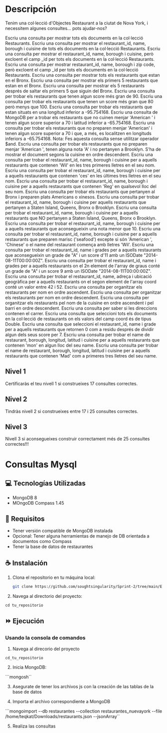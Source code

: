 # Descripción

Tenim una col·lecció d'Objectes Restaurant a la ciutat de Nova York, i necessitem algunes consultes... pots ajudar-nos?

Escriu una consulta per mostrar tots els documents en la col·lecció Restaurants.
Escriu una consulta per mostrar el restaurant_id, name, borough i cuisine de tots els documents en la col·lecció Restaurants.
Escriu una consulta per mostrar el restaurant_id, name, borough i cuisine, però excloent el camp _id per tots els documents en la col·lecció Restaurants.
Escriu una consulta per mostrar restaurant_id, name, borough i zip code, però excloent el camp _id per tots els documents en la col·lecció Restaurants.
Escriu una consulta per mostrar tots els restaurants que estan en el Bronx.
Escriu una consulta per mostrar els primers 5 restaurants que estan en el Bronx.
Escriu una consulta per mostrar els 5 restaurants després de saltar els primers 5 que siguin del Bronx.
Escriu una consulta per trobar els restaurants que tenen algun score més gran de 90.
Escriu una consulta per trobar els restaurants que tenen un score més gran que 80 però menys que 100.
Escriu una consulta per trobar els restaurants que estan situats en una longitud inferior a -95.754168.
Escriu una consulta de MongoDB per a trobar els restaurants que no cuinen menjar 'American ' i tenen algun score superior a 70 i latitud inferior a -65.754168.
Escriu una consulta per trobar els restaurants que no preparen menjar 'American' i tenen algun score superior a 70 i que, a més, es localitzen en longituds inferiors a -65.754168. Nota: Fes aquesta consulta sense utilitzar operador $and.
Escriu una consulta per trobar els restaurants que no preparen menjar 'American ', tenen alguna nota 'A' i no pertanyen a Brooklyn. S'ha de mostrar el document segons la cuisine en ordre descendent.
Escriu una consulta per trobar el restaurant_id, name, borough i cuisine per a aquells restaurants que contenen 'Wil' en les tres primeres lletres en el seu nom.
Escriu una consulta per trobar el restaurant_id, name, borough i cuisine per a aquells restaurants que contenen 'ces' en les últimes tres lletres en el seu nom.
Escriu una consulta per trobar el restaurant_id, name, borough i cuisine per a aquells restaurants que contenen 'Reg' en qualsevol lloc del seu nom.
Escriu una consulta per trobar els restaurants que pertanyen al Bronx i preparen plats Americans o xinesos.
Escriu una consulta per trobar el restaurant_id, name, borough i cuisine per aquells restaurants que pertanyen a Staten Island, Queens, Bronx o Brooklyn.
Escriu una consulta per trobar el restaurant_id, name, borough i cuisine per a aquells restaurants que NO pertanyen a Staten Island, Queens, Bronx o Brooklyn.
Escriu una consulta per trobar el restaurant_id, name, borough i cuisine per a aquells restaurants que aconsegueixin una nota menor que 10.
Escriu una consulta per trobar el restaurant_id, name, borough i cuisine per a aquells restaurants que preparen marisc ('seafood') excepte si són 'American ', 'Chinese' o el name del restaurant comença amb lletres 'Wil'.
Escriu una consulta per trobar el restaurant_id, name i grades per a aquells restaurants que aconsegueixin un grade de "A" i un score d'11 amb un ISODate "2014-08-11T00:00:00Z".
Escriu una consulta per trobar el restaurant_id, name i grades per a aquells restaurants on el 2n element de l'array de graus conté un grade de "A" i un score 9 amb un ISODate "2014-08-11T00:00:00Z".
Escriu una consulta per trobar el restaurant_id, name, adreça i ubicació geogràfica per a aquells restaurants on el segon element de l'array coord conté un valor entre 42 i 52.
Escriu una consulta per organitzar els restaurants per nom en ordre ascendent.
Escriu una consulta per organitzar els restaurants per nom en ordre descendent.
Escriu una consulta per organitzar els restaurants pel nom de la cuisine en ordre ascendent i pel barri en ordre descendent.
Escriu una consulta per saber si les direccions contenen el carrer.
Escriu una consulta que seleccioni tots els documents en la col·lecció de restaurants on els valors del camp coord és de tipus Double.
Escriu una consulta que seleccioni el restaurant_id, name i grade per a aquells restaurants que retornen 0 com a residu després de dividir algun dels seus score per 7.
Escriu una consulta per trobar el name de restaurant, borough, longitud, latitud i cuisine per a aquells restaurants que contenen 'mon' en algun lloc del seu name.
Escriu una consulta per trobar el name de restaurant, borough, longitud, latitud i cuisine per a aquells restaurants que contenen 'Mad' com a primeres tres lletres del seu name.

## Nivel 1

Certificaràs el teu nivell 1 si construeixes 17 consultes correctes.


## Nivel 2
Tindràs nivell 2 si construeixes entre 17 i 25 consultes correctes.


## Nivel 3
Nivell 3 si aconsegueixes construir correctament més de 25 consultes correctes!!!




# Consultas Mysql

## 💻 Tecnologías Utilizadas

- MongoDB 8
- MOngoDB Compass 1.45

## 🔑 Requisitos

- Tener versión compatible de MongoDB instalada
- Opcional: Tener alguna herramientas de manejo de DB orientada a documentos como Compass
- Tener la base de datos de restaurantes

## ☕ Instalación

1. Clona el repositorio en tu máquina local:
   ```sh
   git clone https://github.com/soughtsingularity/Sprint-2/tree/main/Entrega_1_Mysql_Querys

2. Navega al directorio del proyecto:

```cd tu_repositorio```

## ⏩ Ejecución

### Usando la consola de comandos

1. Navega al direcorio del proyecto

```cd_tu_repositorio```

2. Inicia MongoDB:

```mongosh``

3. Asegurate de tener los archivos js con la creación de las tablas de la base de datos

4. Importa el archivo correspondiente a MongoDB

```mongoimport --db restaurantes --collection restaurantes_nuevayork --file /home/teqkat/Downloads/restaurants.json --jsonArray``


5. Realiza las consultas







